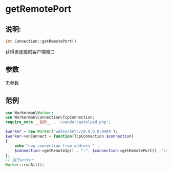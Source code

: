 # getRemotePort
## 说明:
```php
int Connection::getRemotePort()
```

获得该连接的客户端端口

## 参数

无参数


## 范例

```php
use Workerman\Worker;
use Workerman\Connection\TcpConnection;
require_once __DIR__ . '/vendor/autoload.php';

$worker = new Worker('websocket://0.0.0.0:8484');
$worker->onConnect = function(TcpConnection $connection)
{
    echo "new connection from address " .
    $connection->getRemoteIp() . ":". $connection->getRemotePort() ."\n";
};
// 运行worker
Worker::runAll();
```
